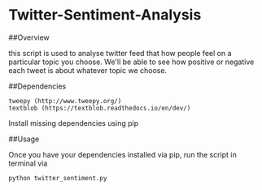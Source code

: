 # Twitter-Sentiment-Analysis

##Overview

this script is used to analyse twitter feed that how people feel on a particular topic you choose. We'll be able to see how positive or negative each tweet is about whatever topic we choose.

##Dependencies

    tweepy (http://www.tweepy.org/)
    textblob (https://textblob.readthedocs.io/en/dev/)

Install missing dependencies using pip

##Usage

Once you have your dependencies installed via pip, run the script in terminal via

    python twitter_sentiment.py
